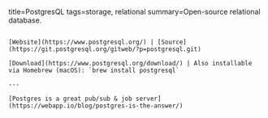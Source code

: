title=PostgresQL
tags=storage, relational
summary=Open-source relational database.
~~~~~~

[Website](https://www.postgresql.org/) | [Source](https://git.postgresql.org/gitweb/?p=postgresql.git)

[Download](https://www.postgresql.org/download/) | Also installable via Homebrew (macOS): `brew install postgresql`

---

[Postgres is a great pub/sub & job server](https://webapp.io/blog/postgres-is-the-answer/)